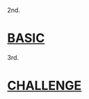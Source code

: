 2nd.
# [BASIC](https://github.com/SIOUkoeran/Spring_mission/blob/main/mission2_Basic/mission2.md)

3rd.

# [CHALLENGE](https://github.com/SIOUkoeran/Spring_mission/blob/main/mission3_challenge/mission3.md)
